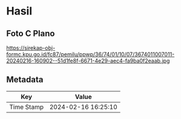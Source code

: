 # Hasil

## Foto C Plano

https://sirekap-obj-formc.kpu.go.id/fc87/pemilu/ppwp/36/74/01/10/07/3674011007011-20240216-160902--51d1fe8f-6671-4e29-aec4-fa9ba0f2eaab.jpg


## Metadata

| Key        | Value               |
| ---------- | ------------------- |
| Time Stamp | 2024-02-16 16:25:10 |



